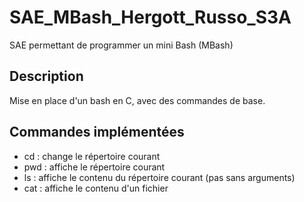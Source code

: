 # SAE_MBash_Hergott_Russo_S3A
SAE permettant de programmer un mini Bash (MBash)

## Description
Mise en place d'un bash en C, avec des commandes de base.

## Commandes implémentées
- cd : change le répertoire courant
- pwd : affiche le répertoire courant
- ls : affiche le contenu du répertoire courant (pas sans arguments)
- cat : affiche le contenu d'un fichier